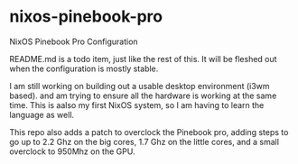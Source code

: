 # nixos-pinebook-pro
NixOS Pinebook Pro Configuration

README.md is a todo item, just like the rest of this. It will be fleshed out when the configuration is mostly stable. 

I am still working on building out a usable desktop environment (i3wm based). and am trying to ensure all the hardware is working at the same time. This is aalso my first NixOS system, so I am having to learn the language as well. 

This repo also adds a patch to overclock the Pinebook pro, adding steps to go up to 2.2 Ghz on the big cores, 1.7 Ghz on the little cores, and a small overclock to 950Mhz on the GPU.
